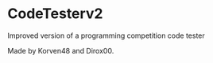 # CodeTesterv2
Improved version of a programming competition code tester


Made by Korven48 and Dirox00.
